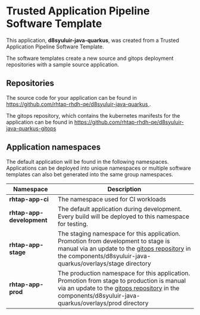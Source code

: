 # Trusted Application Pipeline Software Template

This application, **d8syuluir-java-quarkus**, was created from a Trusted Application Pipeline Software Template.

The software templates create a new source and gitops deployment repositories with a sample source application. 

## Repositories

The source code for your application can be found in [https://github.com/rhtap-rhdh-qe/d8syuluir-java-quarkus ](https://github.com/rhtap-rhdh-qe/d8syuluir-java-quarkus ).
 
The gitops repository, which contains the kubernetes manifests for the application can be found in 
[https://github.com/rhtap-rhdh-qe/d8syuluir-java-quarkus-gitops ](https://github.com/rhtap-rhdh-qe/d8syuluir-java-quarkus-gitops ) 

## Application namespaces 

The default application will be found in the following namespaces. Applications can be deployed into unique namespaces or multiple software templates can also bet generated into the same group namespaces.  

|  Namespace   |  Description   |  
| -------- | -------- |
| **rhtap-app-ci** | The namespace used for CI workloads |
| **rhtap-app-development** | The default application during development. Every build will be deployed to this namespace for testing. |
| **rhtap-app-stage** | The staging namespace for this application. Promotion from development to stage is manual via an update to the [gitops repository](https://github.com/rhtap-rhdh-qe/d8syuluir-java-quarkus-gitops ) in the components/d8syuluir-java-quarkus/overlays/stage directory |
| **rhtap-app-prod** | The production namespace for this application. Promotion from stage to production is manual via an update to the [gitops repository](https://github.com/rhtap-rhdh-qe/d8syuluir-java-quarkus-gitops ) in the components/d8syuluir-java-quarkus/overlays/prod directory |